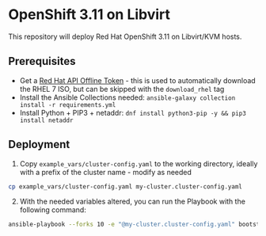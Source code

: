 # OpenShift 3.11 on Libvirt

This repository will deploy Red Hat OpenShift 3.11 on Libvirt/KVM hosts.

## Prerequisites

- Get a [Red Hat API Offline Token](https://access.redhat.com/management/api) - this is used to automatically download the RHEL 7 ISO, but can be skipped with the `download_rhel` tag
- Install the Ansible Collections needed: `ansible-galaxy collection install -r requirements.yml`
- Install Python + PIP3 + netaddr: `dnf install python3-pip -y && pip3 install netaddr`

## Deployment

1. Copy `example_vars/cluster-config.yaml` to the working directory, ideally with a prefix of the cluster name - modify as needed

```bash
cp example_vars/cluster-config.yaml my-cluster.cluster-config.yaml
```

2. With the needed variables altered, you can run the Playbook with the following command:

```bash
ansible-playbook --forks 10 -e "@my-cluster.cluster-config.yaml" bootstrap.yaml
```